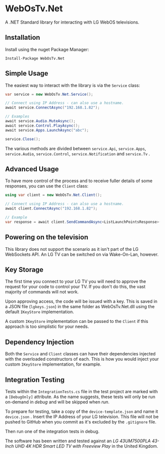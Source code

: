 # WebOsTv.Net
A .NET Standard library for interacting with LG WebOS televisions.

## Installation

Install using the nuget Package Manager:

```
Install-Package WebOsTv.Net
```

## Simple Usage

The easiest way to interact with the library is via the `Service` class:

```csharp
var service = new WebOsTv.Net.Service();

// Connect using IP Address - can also use a hostname.
await service.ConnectAsync("192.168.1.82");

// Examples 
await service.Audio.MuteAsync();
await service.Control.PlayAsync();
await service.Apps.LaunchAsync("abc");

service.Close();
```

The various methods are divided between `service.Api`,  `service.Apps`, `service.Audio`, `service.Control`, `service.Notification` and `service.Tv` .

## Advanced Usage

To have more control of the process and to receive fuller details of some responses, you can use the `Client` class:

```csharp
using var client = new WebOsTv.Net.Client();

// Connect using IP Address - can also use a hostname.
await client.ConnectAsync("192.168.1.82");

// Example
var response = await client.SendCommandAsync<ListLaunchPointsResponse>(new ListLaunchPointsCommand());
```

## Powering on the television

This library does not support the scenario as it isn't part of the LG WebSockets API. An LG TV can be switched on via Wake-On-Lan, however.

## Key Storage

The first time you connect to your LG TV you will need to approve the request for your code to control your TV. If you don't do this, the vast majority of commands will not work. 

Upon approving access, the code will be issued with a key. This is saved in a JSON file (`lgkeys.json`) in the same folder as WebOsTv.Net.dll using the default `IKeyStore` implementation. 

A custom `IKeyStore` implementation can be passed to the `Client` if this approach is too simplistic for your needs.

## Dependency Injection

Both the `Service` and `Client` classes can have their dependencies injected with the overloaded constructors of each. This is how you would inject your custom `IKeyStore` implementation, for example.

## Integration Testing

Tests within the `IntegrationTests.cs` file in the test project are marked with a `[DebugOnly]` attribute. As the name suggests, these tests will only be run on-demand in *debug* and will be skipped when *run*.

To prepare for testing, take a copy of the `device-template.json` and name it `device.json` . Insert the IP Address of your LG television. This file will not be pushed to GitHub when you commit as it's excluded by the `.gitignore` file.

Then run one of the integration tests in debug.

The software has been written and tested against an *LG 43UM7500PLA 43-Inch UHD 4K HDR Smart LED TV with Freeview Play* in the United Kingdom.